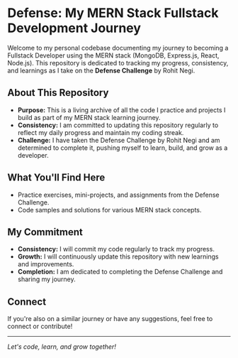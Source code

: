 # Defense: My MERN Stack Fullstack Development Journey

Welcome to my personal codebase documenting my journey to becoming a Fullstack Developer using the MERN stack (MongoDB, Express.js, React, Node.js). This repository is dedicated to tracking my progress, consistency, and learnings as I take on the **Defense Challenge** by Rohit Negi.

## About This Repository
- **Purpose:** This is a living archive of all the code I practice and projects I build as part of my MERN stack learning journey.
- **Consistency:** I am committed to updating this repository regularly to reflect my daily progress and maintain my coding streak.
- **Challenge:** I have taken the Defense Challenge by Rohit Negi and am determined to complete it, pushing myself to learn, build, and grow as a developer.

## What You'll Find Here
- Practice exercises, mini-projects, and assignments from the Defense Challenge.
- Code samples and solutions for various MERN stack concepts.

## My Commitment
- **Consistency:** I will commit my code regularly to track my progress.
- **Growth:** I will continuously update this repository with new learnings and improvements.
- **Completion:** I am dedicated to completing the Defense Challenge and sharing my journey.

## Connect
If you're also on a similar journey or have any suggestions, feel free to connect or contribute!

---

*Let's code, learn, and grow together!*
